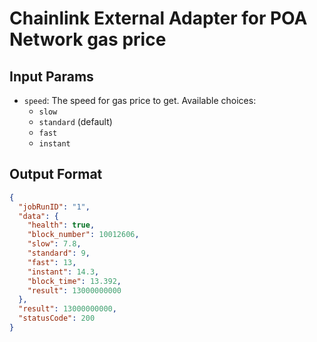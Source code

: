 # Chainlink External Adapter for POA Network gas price

## Input Params

- `speed`: The speed for gas price to get. Available choices:
  - `slow`
  - `standard` (default)
  - `fast`
  - `instant`

## Output Format

```json
{
  "jobRunID": "1",
  "data": {
    "health": true,
    "block_number": 10012606,
    "slow": 7.8,
    "standard": 9,
    "fast": 13,
    "instant": 14.3,
    "block_time": 13.392,
    "result": 13000000000
  },
  "result": 13000000000,
  "statusCode": 200
}
```
